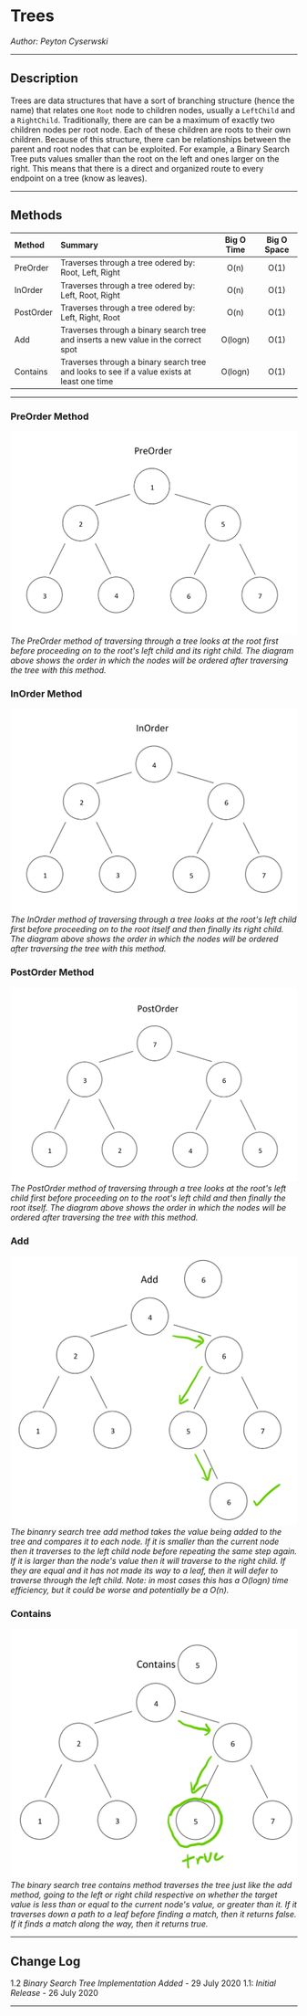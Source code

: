 # Trees

*Author: Peyton Cyserwski*

---

## Description
Trees are data structures that have a sort of branching structure (hence the name) that relates one `Root` node to children nodes, usually a `LeftChild` and a `RightChild`. Traditionally, there are can be a maximum of exactly two children nodes per root node. Each of these children are roots to their own children. Because of this structure, there can be relationships between the parent and root nodes that can be exploited. For example, a Binary Search Tree puts values smaller than the root on the left and ones larger on the right. This means that there is a direct and organized route to every endpoint on a tree (know as leaves).

---

## Methods

| Method | Summary | Big O Time | Big O Space |
| :----------- | :----------- | :-------------: | :-------------: |
| PreOrder | Traverses through a tree odered by: Root, Left, Right | O(n) | O(1) |
| InOrder | Traverses through a tree odered by: Left, Root, Right | O(n) | O(1) |
| PostOrder | Traverses through a tree odered by: Left, Right, Root | O(n) | O(1) |
| Add | Traverses through a binary search tree and inserts a new value in the correct spot | O(logn) | O(1) |
| Contains | Traverses through a binary search tree and looks to see if a value exists at least one time | O(logn) | O(1) |


---

### PreOrder Method
![PreOrder Diagram](./assets/preorder.png)
*The PreOrder method of traversing through a tree looks at the root first before proceeding on to the root's left child and its right child. The diagram above shows the order in which the nodes will be ordered after traversing the tree with this method.*
### InOrder Method
![InOrder Diagram](./assets/inorder.png)
*The InOrder method of traversing through a tree looks at the root's left child first before proceeding on to the root itself and then finally its right child. The diagram above shows the order in which the nodes will be ordered after traversing the tree with this method.*
### PostOrder Method
![PostOrder Diagram](./assets/postorder.png)
*The PostOrder method of traversing through a tree looks at the root's left child first before proceeding on to the root's left child and then finally the root itself. The diagram above shows the order in which the nodes will be ordered after traversing the tree with this method.*
### Add
![Add Diagram](./assets/add.png)
*The binanry search tree add method takes the value being added to the tree and compares it to each node. If it is smaller than the current node then it traverses to the left child node before repeating the same step again. If it is larger than the node's value then it will traverse to the right child. If they are equal and it has not made its way to a leaf, then it will defer to traverse through the left child. Note: in most cases this has a O(logn) time efficiency, but it could be worse and potentially be a O(n).*
### Contains
![Contains Diagram](./assets/contains.png)
*The binary search tree contains method traverses the tree just like the add method, going to the left or right child respective on whether the target value is less than or equal to the current node's value, or greater than it. If it traverses down a path to a leaf before finding a match, then it returns false. If it finds a match along the way, then it returns true.*

---

## Change Log
1.2 *Binary Search Tree Implementation Added* - 29 July 2020
1.1: *Initial Release* - 26 July 2020

---